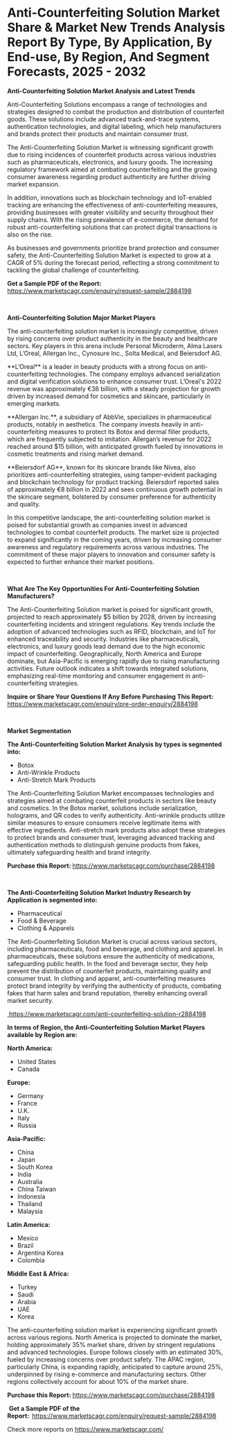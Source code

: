 <p><h1>Anti-Counterfeiting Solution Market Share & Market New Trends Analysis Report By Type, By Application, By End-use, By Region, And Segment Forecasts, 2025 - 2032</h1></p><p><strong>Anti-Counterfeiting Solution Market Analysis and Latest Trends</strong></p>
<p><p>Anti-Counterfeiting Solutions encompass a range of technologies and strategies designed to combat the production and distribution of counterfeit goods. These solutions include advanced track-and-trace systems, authentication technologies, and digital labeling, which help manufacturers and brands protect their products and maintain consumer trust.</p><p>The Anti-Counterfeiting Solution Market is witnessing significant growth due to rising incidences of counterfeit products across various industries such as pharmaceuticals, electronics, and luxury goods. The increasing regulatory framework aimed at combating counterfeiting and the growing consumer awareness regarding product authenticity are further driving market expansion. </p><p>In addition, innovations such as blockchain technology and IoT-enabled tracking are enhancing the effectiveness of anti-counterfeiting measures, providing businesses with greater visibility and security throughout their supply chains. With the rising prevalence of e-commerce, the demand for robust anti-counterfeiting solutions that can protect digital transactions is also on the rise. </p><p>As businesses and governments prioritize brand protection and consumer safety, the Anti-Counterfeiting Solution Market is expected to grow at a CAGR of 5% during the forecast period, reflecting a strong commitment to tackling the global challenge of counterfeiting.</p></p>
<p><strong>Get a Sample PDF of the Report:&nbsp;</strong> <a href="https://www.marketscagr.com/enquiry/request-sample/2884198?utm_campaign=2444&utm_medium=2&utm_source=Github&utm_content=ia&utm_term=13032025&utm_id=anti-counterfeiting-solution">https://www.marketscagr.com/enquiry/request-sample/2884198</a></p>
<p>&nbsp;</p>
<p><strong>Anti-Counterfeiting Solution Major Market Players</strong></p>
<p><p>The anti-counterfeiting solution market is increasingly competitive, driven by rising concerns over product authenticity in the beauty and healthcare sectors. Key players in this arena include Personal Microderm, Alma Lasers Ltd, L’Oreal, Allergan Inc., Cynosure Inc., Solta Medical, and Beiersdorf AG. </p><p>**L’Oreal** is a leader in beauty products with a strong focus on anti-counterfeiting technologies. The company employs advanced serialization and digital verification solutions to enhance consumer trust. L’Oreal's 2022 revenue was approximately €38 billion, with a steady projection for growth driven by increased demand for cosmetics and skincare, particularly in emerging markets.</p><p>**Allergan Inc.**, a subsidiary of AbbVie, specializes in pharmaceutical products, notably in aesthetics. The company invests heavily in anti-counterfeiting measures to protect its Botox and dermal filler products, which are frequently subjected to imitation. Allergan’s revenue for 2022 reached around $15 billion, with anticipated growth fueled by innovations in cosmetic treatments and rising market demand.</p><p>**Beiersdorf AG**, known for its skincare brands like Nivea, also prioritizes anti-counterfeiting strategies, using tamper-evident packaging and blockchain technology for product tracking. Beiersdorf reported sales of approximately €8 billion in 2022 and sees continuous growth potential in the skincare segment, bolstered by consumer preference for authenticity and quality.</p><p>In this competitive landscape, the anti-counterfeiting solution market is poised for substantial growth as companies invest in advanced technologies to combat counterfeit products. The market size is projected to expand significantly in the coming years, driven by increasing consumer awareness and regulatory requirements across various industries. The commitment of these major players to innovation and consumer safety is expected to further enhance their market positions.</p></p>
<p>&nbsp;</p>
<p><strong>What Are The Key Opportunities For Anti-Counterfeiting Solution Manufacturers?</strong></p>
<p><p>The Anti-Counterfeiting Solution market is poised for significant growth, projected to reach approximately $5 billion by 2028, driven by increasing counterfeiting incidents and stringent regulations. Key trends include the adoption of advanced technologies such as RFID, blockchain, and IoT for enhanced traceability and security. Industries like pharmaceuticals, electronics, and luxury goods lead demand due to the high economic impact of counterfeiting. Geographically, North America and Europe dominate, but Asia-Pacific is emerging rapidly due to rising manufacturing activities. Future outlook indicates a shift towards integrated solutions, emphasizing real-time monitoring and consumer engagement in anti-counterfeiting strategies.</p></p>
<p><strong>Inquire or Share Your Questions If Any Before Purchasing This Report:</strong> <a href="https://www.marketscagr.com/enquiry/pre-order-enquiry/2884198?utm_campaign=2444&utm_medium=2&utm_source=Github&utm_content=ia&utm_term=13032025&utm_id=anti-counterfeiting-solution">https://www.marketscagr.com/enquiry/pre-order-enquiry/2884198</a></p>
<p>&nbsp;</p>
<p><strong>Market Segmentation</strong></p>
<p><strong>The Anti-Counterfeiting Solution Market Analysis by types is segmented into:</strong></p>
<p><ul><li>Botox</li><li>Anti-Wrinkle Products</li><li>Anti-Stretch Mark Products</li></ul></p>
<p><p>The Anti-Counterfeiting Solution Market encompasses technologies and strategies aimed at combating counterfeit products in sectors like beauty and cosmetics. In the Botox market, solutions include serialization, holograms, and QR codes to verify authenticity. Anti-wrinkle products utilize similar measures to ensure consumers receive legitimate items with effective ingredients. Anti-stretch mark products also adopt these strategies to protect brands and consumer trust, leveraging advanced tracking and authentication methods to distinguish genuine products from fakes, ultimately safeguarding health and brand integrity.</p></p>
<p><strong>Purchase this Report:&nbsp;</strong><a href="https://www.marketscagr.com/purchase/2884198?utm_campaign=2444&utm_medium=2&utm_source=Github&utm_content=ia&utm_term=13032025&utm_id=anti-counterfeiting-solution">https://www.marketscagr.com/purchase/2884198</a></p>
<p>&nbsp;</p>
<p><strong>The Anti-Counterfeiting Solution Market Industry Research by Application is segmented into:</strong></p>
<p><ul><li>Pharmaceutical</li><li>Food & Beverage</li><li>Clothing & Apparels</li></ul></p>
<p><p>The Anti-Counterfeiting Solution Market is crucial across various sectors, including pharmaceuticals, food and beverage, and clothing and apparel. In pharmaceuticals, these solutions ensure the authenticity of medications, safeguarding public health. In the food and beverage sector, they help prevent the distribution of counterfeit products, maintaining quality and consumer trust. In clothing and apparel, anti-counterfeiting measures protect brand integrity by verifying the authenticity of products, combating fakes that harm sales and brand reputation, thereby enhancing overall market security.</p></p>
<p><a href="https://www.marketscagr.com/anti-counterfeiting-solution-r2884198?utm_campaign=2444&utm_medium=2&utm_source=Github&utm_content=ia&utm_term=13032025&utm_id=anti-counterfeiting-solution">&nbsp;https://www.marketscagr.com/anti-counterfeiting-solution-r2884198</a></p>
<p><strong>In terms of Region, the Anti-Counterfeiting Solution Market Players available by Region are:</strong></p>
<p>
    <p> <strong> North America: </strong>
        <ul>
            <li>United States</li>
            <li>Canada</li>
        </ul>
        </p> 
    <p> <strong> Europe: </strong>
        <ul>
            <li>Germany</li>
            <li>France</li>
            <li>U.K.</li>
            <li>Italy</li>
            <li>Russia</li>
        </ul>
        </p> 
    <p> <strong> Asia-Pacific: </strong>
        <ul>
            <li>China</li>
            <li>Japan</li>
            <li>South Korea</li>
            <li>India</li>
            <li>Australia</li>
            <li>China Taiwan</li>
            <li>Indonesia</li>
            <li>Thailand</li>
            <li>Malaysia</li>
        </ul>
        </p> 
    <p> <strong> Latin America: </strong>
        <ul>
            <li>Mexico</li>
            <li>Brazil</li>
            <li>Argentina Korea</li>
            <li>Colombia</li>
        </ul>
        </p> 
    <p> <strong> Middle East & Africa: </strong>
        <ul>
            <li>Turkey</li>
            <li>Saudi</li>
            <li>Arabia</li>
            <li>UAE</li>
            <li>Korea</li>
        </ul>
    </p>
    </p>
<p><p>The anti-counterfeiting solution market is experiencing significant growth across various regions. North America is projected to dominate the market, holding approximately 35% market share, driven by stringent regulations and advanced technologies. Europe follows closely with an estimated 30%, fueled by increasing concerns over product safety. The APAC region, particularly China, is expanding rapidly, anticipated to capture around 25%, underpinned by rising e-commerce and manufacturing sectors. Other regions collectively account for about 10% of the market share.</p></p>
<p><strong>Purchase this Report: </strong><a href="https://www.marketscagr.com/purchase/2884198?utm_campaign=2444&utm_medium=2&utm_source=Github&utm_content=ia&utm_term=13032025&utm_id=anti-counterfeiting-solution">https://www.marketscagr.com/purchase/2884198</a></p>
<p>&nbsp;<strong>Get a Sample PDF of the Report:&nbsp;&nbsp;</strong><a href="https://www.marketscagr.com/enquiry/request-sample/2884198?utm_campaign=2444&utm_medium=2&utm_source=Github&utm_content=ia&utm_term=13032025&utm_id=anti-counterfeiting-solution">https://www.marketscagr.com/enquiry/request-sample/2884198</a></p>
<p><strong></strong></p>
<p>Check more reports on <a href="https://www.marketscagr.com/?utm_campaign=2444&utm_medium=2&utm_source=Github&utm_content=ia&utm_term=13032025&utm_id=anti-counterfeiting-solution">https://www.marketscagr.com/</a></p>